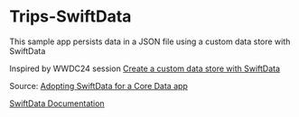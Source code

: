 # Trips-SwiftData

This sample app persists data in a JSON file using a custom data store with SwiftData

Inspired by WWDC24 session [Create a custom data store with SwiftData](https://developer.apple.com/videos/play/wwdc2024/10138)

Source: [Adopting SwiftData for a Core Data app](https://developer.apple.com/documentation/coredata/adopting_swiftdata_for_a_core_data_app)

[SwiftData Documentation](https://developer.apple.com/documentation/SwiftData)
